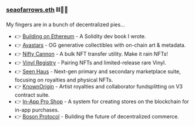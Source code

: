 ### [seaofarrows.eth](https://opensea.io/seaofarrows) ⛓🧠💥

My fingers are in a bunch of decentralized pies...

- 👉 [Building on Ethereum](https://amzn.to/3iDsG1q) - A Solidity dev book I wrote.
- 👉 [Avastars](https://nft42.github.io/Avastars-Contracts/) - OG generative collectibles with on-chain art & metadata.
- 👉 [Nifty Cannon](https://niftycannon.app) - A bulk NFT transfer utility. Make it rain NFTs!
- 👉 [Vinyl Registry](https://vinylregistry.org) - Pairing NFTs and limited-release rare Vinyl.
- 👉 [Seen Haus](http://seen.haus) - Next-gen primary and secondary marketplace suite, focusing on royalties and physical NFTs.
- 👉 [KnownOrigin](http://knownorigin.io) - Artist royalties and collaborator fundsplitting on V3 contract suite.
- 👉 [In-App Pro Shop](https://in-app-pro-shop.futurescale.com/) - A system for creating stores on the blockchain for in-app purchases.
- 👉 [Boson Protocol](https://www.bosonprotocol.io/) - Building the future of decentralized commerce.
